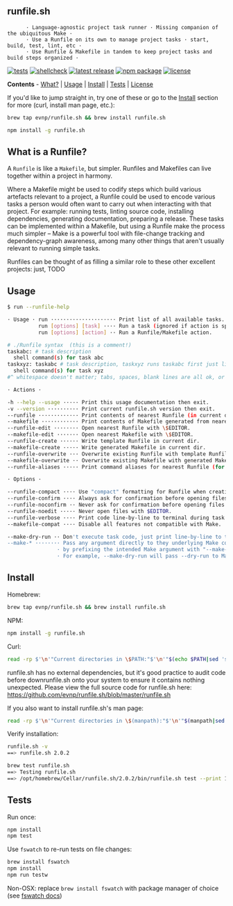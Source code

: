 runfile.sh
----------
```
      · Language-agnostic project task runner · Missing companion of the ubiquitous Make ·
      · Use a Runfile on its own to manage project tasks · start, build, test, lint, etc ·
      · Use Runfile & Makefile in tandem to keep project tasks and build steps organized ·
```

[![tests](https://github.com/evnp/runfile.sh/workflows/tests/badge.svg)](https://github.com/evnp/runfile.sh/actions)
[![shellcheck](https://github.com/evnp/runfile.sh/workflows/shellcheck/badge.svg)](https://github.com/evnp/runfile.sh/actions)
[![latest release](https://img.shields.io/github/release/evnp/runfile.sh.svg)](https://github.com/evnp/runfile.sh/releases/latest)
[![npm package](https://img.shields.io/npm/v/runfile.sh.svg)](https://www.npmjs.com/package/runfile.sh)
[![license](https://img.shields.io/badge/license-MIT-blue)](https://github.com/evnp/runfile.sh/blob/master/LICENSE.md)

**Contents** - [What?](https://github.com/evnp/runfile.sh#what) | [Usage](https://github.com/evnp/runfile.sh#usage) | [Install](https://github.com/evnp/runfile.sh#install) | [Tests](https://github.com/evnp/runfile.sh#tests) | [License](https://github.com/evnp/runfile.sh#license)

If you'd like to jump straight in, try one of these or go to the [Install](https://github.com/evnp/runfile.sh#install) section for more (curl, install man page, etc.):
```sh
brew tap evnp/runfile.sh && brew install runfile.sh
```
```sh
npm install -g runfile.sh
```

What is a Runfile?
------------------
A `Runfile` is like a `Makefile`, but simpler. Runfiles and Makefiles can live together within a project in harmony.

Where a Makefile might be used to codify steps which build various artefacts relevant to a project, a Runfile could be used to encode various tasks a person would often want to carry out when interacting with that project. For example: running tests, linting source code, installing dependencies, generating documentation, preparing a release. These tasks can be implemented within a Makefile, but using a Runfile make the process much simpler – Make is a powerful tool with file-change tracking and dependency-graph awareness, among many other things that aren't usually relevant to running simple tasks.

Runfiles can be thought of as filling a similar role to these other excellent projects: just, TODO

Usage
-----
```sh
$ run --runfile-help

· Usage · run ····················· Print list of all available tasks.
          run [options] [task] ···· Run a task (ignored if action is specified).
          run [options] [action] ·· Run a Runfile/Makefile action.

# ./Runfile syntax  (this is a comment!)
taskabc: # task description
  shell command(s) for task abc
taskxyz: taskabc # task description, taskxyz runs taskabc first just like Make would
  shell command(s) for task xyz
#^ whitespace doesn't matter; tabs, spaces, blank lines are all ok, or may be omitted

· Actions ·

-h --help --usage ····· Print this usage documentation then exit.
-v --version ·········· Print current runfile.sh version then exit.
--runfile ············· Print contents of nearest Runfile (in current dir or dir above).
--makefile ············ Print contents of Makefile generated from nearest Runfile.
--runfile-edit ········ Open nearest Runfile with \$EDITOR.
--makefile-edit ······· Open nearest Makefile with \$EDITOR.
--runfile-create ······ Write template Runfile in current dir.
--makefile-create ····· Write generated Makefile in current dir.
--runfile-overwrite ··· Overwrite existing Runfile with template Runfile.
--makefile-overwrite ·· Overwrite existing Makefile with generated Makefile.
--runfile-aliases ····· Print command aliases for nearest Runfile (for shell config).

· Options ·

--runfile-compact ···· Use "compact" formatting for Runfile when creating or printing.
--runfile-confirm ···· Always ask for confirmation before opening files with $EDITOR.
--runfile-noconfirm ·· Never ask for confirmation before opening files with $EDITOR.
--runfile-noedit ····· Never open files with $EDITOR.
--runfile-verbose ···· Print code line-by-line to terminal during task execution.
--makefile-compat ···· Disable all features not compatible with Make.

--make-dry-run ·· Don't execute task code, just print line-by-line to terminal instead.
--make-* ········ Pass any argument directly to they underlying Make command
                · by prefixing the intended Make argument with "--make-".
                · For example, --make-dry-run will pass --dry-run to Make.
```

Install
-------

Homebrew:
```sh
brew tap evnp/runfile.sh && brew install runfile.sh
```
NPM:
```sh
npm install -g runfile.sh
```
Curl:
```sh
read -rp $'\n'"Current directories in \$PATH:"$'\n'"$(echo $PATH|sed 's/:/\n/g'|sort)"$'\n\n'"Enter a directory from the list above: " && [[ -z "${REPLY}" ]] && echo "Cancelled (no directory entered)" || ( curl -L -o "${REPLY/\~/$HOME}/runfile.sh" https://github.com/evnp/runfile.sh/raw/main/runfile.sh && chmod +x "${REPLY/\~/$HOME}/runfile.sh" )
```
runfile.sh has no external dependencies, but it's good practice to audit code before downrunfile.sh onto your system to ensure it contains nothing unexpected. Please view the full source code for runfile.sh here: https://github.com/evnp/runfile.sh/blob/master/runfile.sh

If you also want to install runfile.sh's man page:
```sh
read -rp $'\n'"Current directories in \$(manpath):"$'\n'"$(manpath|sed 's/:/\n/g'|sort)"$'\n\n'"Enter a directory from the list above: " && [[ -z "${REPLY}" ]] && echo "Cancelled (no directory entered)" || curl -L -o "${REPLY/\~/$HOME}/man1/runfile.sh.1" https://github.com/evnp/runfile.sh/raw/main/man/runfile.sh.1
```
Verify installation:
```sh
runfile.sh -v
==> runfile.sh 2.0.2

brew test runfile.sh
==> Testing runfile.sh
==> /opt/homebrew/Cellar/runfile.sh/2.0.2/bin/runfile.sh test --print 1234 hello world
```

Tests
-------------
Run once:
```sh
npm install
npm test
```
Use `fswatch` to re-run tests on file changes:
```sh
brew install fswatch
npm install
npm run testw
```
Non-OSX: replace `brew install fswatch` with package manager of choice (see [fswatch docs](https://github.com/emcrisostomo/fswatch#getting-fswatch))
